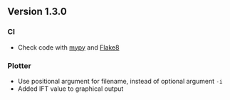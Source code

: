 ## Version 1.3.0

### CI

- Check code with [mypy](https://www.mypy-lang.org) and [Flake8](https://flake8.pycqa.org)

### Plotter

- Use positional argument for filename, instead of optional argument `-i`
- Added IFT value to graphical output
